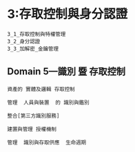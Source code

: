 # 3:存取控制與身分認證
```
3_1_存取控制與特權管理
3_2_身分認證
3_3_加解密_金鑰管理
```
## Domain 5—識別 暨 存取控制
```
資產的 實體及邏輯 存取控制

管理  人員與裝置  的 識別與鑑別

整合[第三方識別服務]

建置與管理 授權機制

管理  識別與存取供應  生命週期
```
